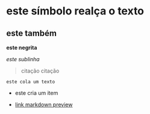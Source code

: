 # este símbolo realça o texto

## este também 

**este negrita**

_este sublinha_

> citação
 citação

````
este cola um texto
````

* este cria um item

- [link markdown preview](https://markdownlivepreview.com/)
